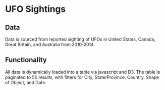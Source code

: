 # UFO Sightings

## Data
Data is sourced from reported sighting of UFOs in United States, Canada, Great Britain, and Australia from 2010-2014.

## Functionality
All data is dynamically loaded into a table via javascript and D3.
The table is paginated to 50 results, with filters for City, State/Province, Country, Shape of Object, and Date.
